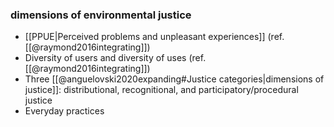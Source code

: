 

### dimensions of environmental justice

- [[PPUE|Perceived problems and unpleasant experiences]] (ref. [[@raymond2016integrating]])
- Diversity of users and diversity of uses (ref. [[@raymond2016integrating]])
- Three [[@anguelovski2020expanding#Justice categories|dimensions of justice]]: distributional, recognitional, and participatory/procedural justice 
- Everyday practices
